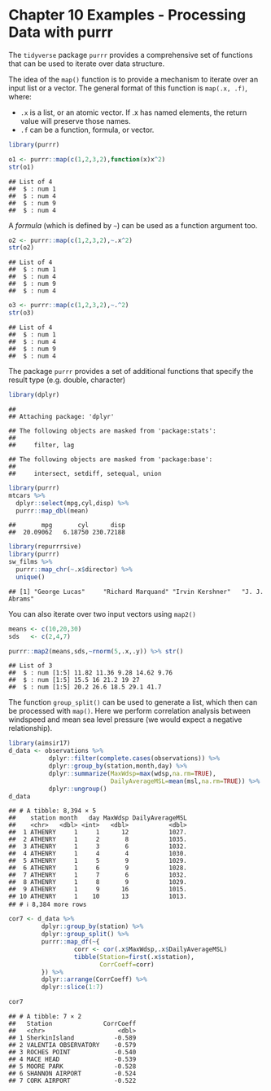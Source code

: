 Chapter 10 Examples - Processing Data with purrr
================

The `tidyverse` package `purrr` provides a comprehensive set of
functions that can be used to iterate over data structure.

The idea of the `map()` function is to provide a mechanism to iterate
over an input list or a vector. The general format of this function is
`map(.x, .f)`, where:

- `.x` is a list, or an atomic vector. If .x has named elements, the
  return value will preserve those names.
- `.f` can be a function, formula, or vector.

``` r
library(purrr)

o1 <- purrr::map(c(1,2,3,2),function(x)x^2)
str(o1)
```

    ## List of 4
    ##  $ : num 1
    ##  $ : num 4
    ##  $ : num 9
    ##  $ : num 4

A *formula* (which is defined by `~`) can be used as a function argument
too.

``` r
o2 <- purrr::map(c(1,2,3,2),~.x^2)
str(o2)
```

    ## List of 4
    ##  $ : num 1
    ##  $ : num 4
    ##  $ : num 9
    ##  $ : num 4

``` r
o3 <- purrr::map(c(1,2,3,2),~.^2)
str(o3)
```

    ## List of 4
    ##  $ : num 1
    ##  $ : num 4
    ##  $ : num 9
    ##  $ : num 4

The package `purrr` provides a set of additional functions that specify
the result type (e.g. double, character)

``` r
library(dplyr)
```

    ## 
    ## Attaching package: 'dplyr'

    ## The following objects are masked from 'package:stats':
    ## 
    ##     filter, lag

    ## The following objects are masked from 'package:base':
    ## 
    ##     intersect, setdiff, setequal, union

``` r
library(purrr)
mtcars %>%
  dplyr::select(mpg,cyl,disp) %>%
  purrr::map_dbl(mean)
```

    ##       mpg       cyl      disp 
    ##  20.09062   6.18750 230.72188

``` r
library(repurrrsive)
library(purrr)
sw_films %>%
  purrr::map_chr(~.x$director) %>%
  unique()
```

    ## [1] "George Lucas"     "Richard Marquand" "Irvin Kershner"   "J. J. Abrams"

You can also iterate over two input vectors using `map2()`

``` r
means <- c(10,20,30)
sds   <- c(2,4,7)

purrr::map2(means,sds,~rnorm(5,.x,.y)) %>% str()
```

    ## List of 3
    ##  $ : num [1:5] 11.82 11.36 9.28 14.62 9.76
    ##  $ : num [1:5] 15.5 16 21.2 19 27
    ##  $ : num [1:5] 20.2 26.6 18.5 29.1 41.7

The function `group_split()` can be used to generate a list, which then
can be processed with `map()`. Here we perform correlation analysis
between windspeed and mean sea level pressure (we would expect a
negative relationship).

``` r
library(aimsir17)
d_data <- observations %>%
           dplyr::filter(complete.cases(observations)) %>%
           dplyr::group_by(station,month,day) %>%
           dplyr::summarize(MaxWdsp=max(wdsp,na.rm=TRUE),
                            DailyAverageMSL=mean(msl,na.rm=TRUE)) %>%
           dplyr::ungroup()
d_data
```

    ## # A tibble: 8,394 × 5
    ##    station month   day MaxWdsp DailyAverageMSL
    ##    <chr>   <dbl> <int>   <dbl>           <dbl>
    ##  1 ATHENRY     1     1      12           1027.
    ##  2 ATHENRY     1     2       8           1035.
    ##  3 ATHENRY     1     3       6           1032.
    ##  4 ATHENRY     1     4       4           1030.
    ##  5 ATHENRY     1     5       9           1029.
    ##  6 ATHENRY     1     6       9           1028.
    ##  7 ATHENRY     1     7       6           1032.
    ##  8 ATHENRY     1     8       9           1029.
    ##  9 ATHENRY     1     9      16           1015.
    ## 10 ATHENRY     1    10      13           1013.
    ## # ℹ 8,384 more rows

``` r
cor7 <- d_data %>%
         dplyr::group_by(station) %>%
         dplyr::group_split() %>%
         purrr::map_df(~{
                  corr <- cor(.x$MaxWdsp,.x$DailyAverageMSL)
                  tibble(Station=first(.x$station),
                         CorrCoeff=corr)
         }) %>%
         dplyr::arrange(CorrCoeff) %>%
         dplyr::slice(1:7)
```

``` r
cor7
```

    ## # A tibble: 7 × 2
    ##   Station              CorrCoeff
    ##   <chr>                    <dbl>
    ## 1 SherkinIsland           -0.589
    ## 2 VALENTIA OBSERVATORY    -0.579
    ## 3 ROCHES POINT            -0.540
    ## 4 MACE HEAD               -0.539
    ## 5 MOORE PARK              -0.528
    ## 6 SHANNON AIRPORT         -0.524
    ## 7 CORK AIRPORT            -0.522
